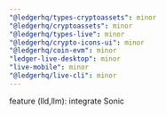 ```yaml
---
"@ledgerhq/types-cryptoassets": minor
"@ledgerhq/cryptoassets": minor
"@ledgerhq/types-live": minor
"@ledgerhq/crypto-icons-ui": minor
"@ledgerhq/coin-evm": minor
"ledger-live-desktop": minor
"live-mobile": minor
"@ledgerhq/live-cli": minor
---
```


feature (lld,llm): integrate Sonic

